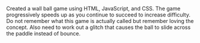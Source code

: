 Created a wall ball game using HTML, JavaScript, and CSS. The game progressively speeds up as you continue to succeed to increase difficulty. Do not remember what this game is actually called but remember loving the concept. Also need to work out a glitch that causes the ball to slide across the paddle instead of bounce.

